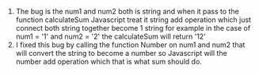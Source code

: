 1. The bug is the num1 and num2 both is string and when it pass to the function calculateSum Javascript treat it string add operation which just connect both string together become 1 string for example in the case of num1 = '1' and num2 = '2' the calculateSum will return '12'
2. I fixed this bug by calling the function Number on num1 and num2 that will convert the string to become a number so Javascript will the number add operation which that is what sum should do.